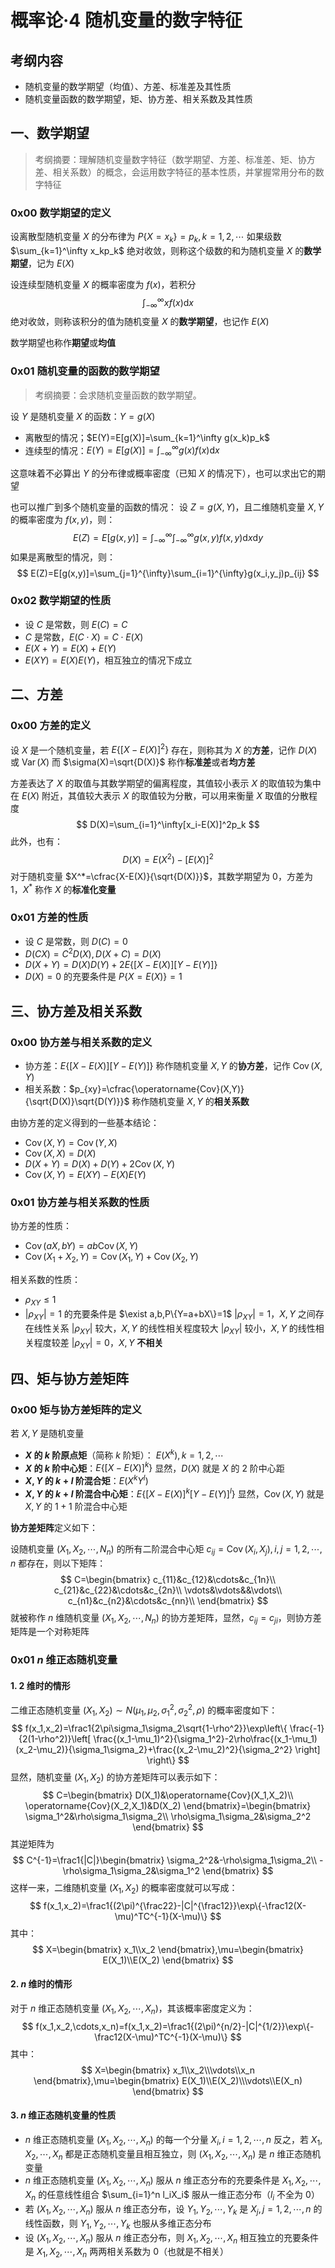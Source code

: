 # 概率论·4 随机变量的数字特征

## 考纲内容

- 随机变量的数学期望（均值）、方差、标准差及其性质
- 随机变量函数的数学期望，矩、协方差、相关系数及其性质

## 一、数学期望

> 考纲摘要：理解随机变量数字特征（数学期望、方差、标准差、矩、协方差、相关系数）的概念，会运用数字特征的基本性质，并掌握常用分布的数字特征

### 0x00 数学期望的定义

设离散型随机变量 $X$ 的分布律为 $P\{X=x_k\}=p_k,k=1,2,\cdots$
如果级数 $\sum_{k=1}^\infty x_kp_k$ 绝对收敛，则称这个级数的和为随机变量 $X$ 的**数学期望**，记为 $E(X)$

设连续型随机变量 $X$ 的概率密度为 $f(x)$，若积分
$$
\int_{-\infty}^{\infty}xf(x)\mathrm dx
$$
绝对收敛，则称该积分的值为随机变量 $X$ 的**数学期望**，也记作 $E(X)$

数学期望也称作**期望**或**均值**

### 0x01 随机变量的函数的数学期望

> 考纲摘要：会求随机变量函数的数学期望。

设 $Y$ 是随机变量 $X$ 的函数：$Y=g(X)$

- 离散型的情况；$E(Y)=E[g(X)]=\sum_{k=1}^\infty g(x_k)p_k$
- 连续型的情况：$E(Y)=E[g(X)]=\int_{-\infty}^{\infty}g(x)f(x)\mathrm dx$

这意味着不必算出 $Y$ 的分布律或概率密度（已知 $X$ 的情况下），也可以求出它的期望

也可以推广到多个随机变量的函数的情况：
设 $Z=g(X,Y)$，且二维随机变量 $X,Y$ 的概率密度为 $f(x,y)$，则：
$$
E(Z)=E[g(x,y)]=\int_{-\infty}^{\infty}\int_{-\infty}^{\infty} g(x,y)f(x,y)\mathrm dx\mathrm dy
$$
如果是离散型的情况，则：
$$
E(Z)=E[g(x,y)]=\sum_{j=1}^{\infty}\sum_{i=1}^{\infty}g(x_i,y_j)p_{ij}
$$

### 0x02 数学期望的性质

- 设 $C$ 是常数，则 $E(C)=C$
- $C$ 是常数，$E(C\cdot X)=C\cdot E(X)$
- $E(X+Y)=E(X)+E(Y)$
- $E(XY)=E(X)E(Y)$，相互独立的情况下成立



## 二、方差

### 0x00 方差的定义

设 $X$ 是一个随机变量，若 $E\{[X-E(X)]^2\}$ 存在，则称其为 $X$ 的**方差**，记作 $D(X)$ 或 $\operatorname{Var}(X)$
而 $\sigma(X)=\sqrt{D(X)}$ 称作**标准差**或者**均方差**

方差表达了 $X$ 的取值与其数学期望的偏离程度，其值较小表示 $X$ 的取值较为集中在 $E(X)$ 附近，其值较大表示 $X$ 的取值较为分散，可以用来衡量 $X$ 取值的分散程度
$$
D(X)=\sum_{i=1}^\infty[x_i-E(X)]^2p_k
$$
此外，也有：
$$
D(X)=E(X^2)-[E(X)]^2
$$
对于随机变量 $X^*=\cfrac{X-E(X)}{\sqrt{D(X)}}$，其数学期望为 0，方差为 1，$X^*$ 称作 $X$ 的**标准化变量**



### 0x01 方差的性质

- 设 $C$ 是常数，则 $D(C)=0$
- $D(CX)=C^2D(X),D(X+C)=D(X)$
- $D(X+Y)=D(X)D(Y)+2E\{[X-E(X)][Y-E(Y)]\}$
- $D(X)=0$ 的充要条件是 $P\{X=E(X)\}=1$



## 三、协方差及相关系数

### 0x00 协方差与相关系数的定义

- 协方差：$E\{[X-E(X)][Y-E(Y)]\}$ 称作随机变量 $X,Y$ 的**协方差**，记作 $\operatorname{Cov}(X,Y)$
- 相关系数：$p_{xy}=\cfrac{\operatorname{Cov}(X,Y)}{\sqrt{D(X)}\sqrt{D(Y)}}$ 称作随机变量 $X,Y$ 的**相关系数**

由协方差的定义得到的一些基本结论：

- $\operatorname{Cov}(X,Y)=\operatorname{Cov}(Y,X)$
- $\operatorname{Cov}(X,X)=D(X)$
- $D(X+Y)=D(X)+D(Y)+2\operatorname{Cov}(X,Y)$
- $\operatorname{Cov}(X,Y)=E(XY)-E(X)E(Y)$

### 0x01 协方差与相关系数的性质

协方差的性质：

- $\operatorname{Cov}(aX,bY)=ab\operatorname{Cov}(X,Y)$
- $\operatorname{Cov}(X_1+X_2,Y)=\operatorname{Cov}(X_1,Y)+\operatorname{Cov}(X_2,Y)$

相关系数的性质：

- $\rho_{XY}\le 1$
- $|\rho_{XY}|=1$ 的充要条件是 $\exist a,b,P\{Y=a+bX\}=1$
  $|\rho_{XY}|=1$，$X,Y$ 之间存在线性关系
  $|\rho_{XY}|$ 较大，$X,Y$ 的线性相关程度较大
  $|\rho_{XY}|$ 较小，$X,Y$ 的线性相关程度较差
  $|\rho_{XY}|=0$，$X,Y$ **不相关**



## 四、矩与协方差矩阵

### 0x00 矩与协方差矩阵的定义

若 $X,Y$ 是随机变量

- **$X$ 的 $k$ 阶原点矩**（简称 $k$ 阶矩）： $E(X^k),k=1,2,\cdots$
- **$X$ 的 $k$ 阶中心矩**：$E\{[X-E(X)]^k\}$
  显然，$D(X)$ 就是 $X$ 的 2 阶中心距
- **$X,Y$ 的 $k+l$ 阶混合矩**：$E(X^kY^l)$
- **$X,Y$ 的 $k+l$ 阶混合中心矩**：$E\{[X-E(X)]^k[Y-E(Y)]^l\}$
  显然，$\operatorname{Cov}(X,Y)$ 就是 $X,Y$ 的 $1+1$ 阶混合中心矩

**协方差矩阵**定义如下：

设随机变量 $(X_1,X_2,\cdots,N_n)$ 的所有二阶混合中心矩 $c_{ij}=\operatorname{Cov}(X_i,X_j),i,j=1,2,\cdots,n$ 都存在，则以下矩阵：
$$
C=\begin{bmatrix}
c_{11}&c_{12}&\cdots&c_{1n}\\
c_{21}&c_{22}&\cdots&c_{2n}\\
\vdots&\vdots&&\vdots\\
c_{n1}&c_{n2}&\cdots&c_{nn}\\
\end{bmatrix}
$$
就被称作 $n$ 维随机变量 $(X_1,X_2,\cdots,N_n)$ 的协方差矩阵，显然，$c_{ij}=c_{ji}$，则协方差矩阵是一个对称矩阵



### 0x01 $n$ 维正态随机变量

#### 1. 2 维时的情形

二维正态随机变量 $(X_1,X_2)\sim N(\mu_1,\mu_2,\sigma_1^2,\sigma_2^2,\rho)$ 的概率密度如下：
$$
f(x_1,x_2)=\frac1{2\pi\sigma_1\sigma_2\sqrt{1-\rho^2}}\exp\left\{
\frac{-1}{2(1-\rho^2)}\left[
    \frac{(x_1-\mu_1)^2}{\sigma_1^2}-2\rho\frac{(x_1-\mu_1)(x_2-\mu_2)}{\sigma_1\sigma_2}+\frac{(x_2-\mu_2)^2}{\sigma_2^2}
    \right]
\right\}
$$
显然，随机变量 $(X_1,X_2)$ 的协方差矩阵可以表示如下：
$$
C=\begin{bmatrix}
D(X_1)&\operatorname{Cov}(X_1,X_2)\\
\operatorname{Cov}(X_2,X_1)&D(X_2)
\end{bmatrix}=\begin{bmatrix}
\sigma_1^2&\rho\sigma_1\sigma_2\\
\rho\sigma_1\sigma_2&\sigma_2^2
\end{bmatrix}
$$
其逆矩阵为
$$
C^{-1}=\frac1{|C|}\begin{bmatrix}
\sigma_2^2&-\rho\sigma_1\sigma_2\\
-\rho\sigma_1\sigma_2&\sigma_1^2
\end{bmatrix}
$$
 这样一来，二维随机变量 $(X_1,X_2)$ 的概率密度就可以写成：
$$
f(x_1,x_2)=\frac1{(2\pi)^{\frac22}-|C|^{\frac12}}\exp\{-\frac12(X-\mu)^TC^{-1}(X-\mu)\}
$$
其中：
$$
X=\begin{bmatrix}
x_1\\x_2
\end{bmatrix},\mu=\begin{bmatrix}
E(X_1)\\E(X_2)
\end{bmatrix}
$$

#### 2. $n$ 维时的情形

对于 $n$ 维正态随机变量 $(X_1,X_2,\cdots,X_n)$，其该概率密度定义为：
$$
f(x_1,x_2,\cdots,x_n)=f(x_1,x_2)=\frac1{(2\pi)^{n/2}-|C|^{1/2}}\exp\{-\frac12(X-\mu)^TC^{-1}(X-\mu)\}
$$
其中：
$$
X=\begin{bmatrix}
x_1\\x_2\\\vdots\\x_n
\end{bmatrix},\mu=\begin{bmatrix}
E(X_1)\\E(X_2)\\\vdots\\E(X_n)
\end{bmatrix}
$$

#### 3. $n$ 维正态随机变量的性质

- $n$ 维正态随机变量 $(X_1,X_2,\cdots,X_n)$ 的每一个分量 $X_i,i=1,2,\cdots,n$
  反之，若 $X_1,X_2,\cdots,X_n$ 都是正态随机变量且相互独立，则 $(X_1,X_2,\cdots,X_n)$ 是 $n$ 维正态随机变量
- $n$ 维正态随机变量 $(X_1,X_2,\cdots,X_n)$ 服从 $n$ 维正态分布的充要条件是 $X_1,X_2,\cdots,X_n$ 的任意线性组合 $\sum_{i=1}^n l_iX_i$ 服从一维正态分布（$l_i$ 不全为 0）
- 若 $(X_1,X_2,\cdots,X_n)$ 服从 $n$ 维正态分布，设 $Y_1,Y_2,\cdots,Y_k$ 是 $X_j,j=1,2,\cdots,n$ 的线性函数，则 $Y_1,Y_2,\cdots,Y_k$ 也服从多维正态分布
- 设 $(X_1,X_2,\cdots,X_n)$ 服从 $n$ 维正态分布，则 $X_1,X_2,\cdots,X_n$ 相互独立的充要条件是 $X_1,X_2,\cdots,X_n$ 两两相关系数为 0（也就是不相关）
